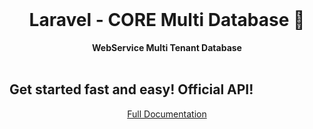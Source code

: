 <div align="center">
  <br>
  <h1>Laravel - CORE Multi Database 🌱</h1>
  <strong>WebService Multi Tenant Database</strong>
</div>
<br>

## Get started fast and easy! Official API!

<p align="center">
  <a href="https://docs.orkestral.io/venom">Full Documentation</a>
</p>
